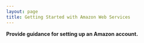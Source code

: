 ```yaml
---
layout: page
title: Getting Started with Amazon Web Services
---
```


**Provide guidance for setting up an Amazon account.**